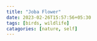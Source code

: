 ```yaml
---
title: "Joba Flower"
date: 2023-02-26T15:57:56+05:30
tags: [birds, wildlife]
catagories: [nature, self]
---
```


